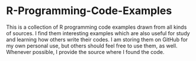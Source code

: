 # R-Programming-Code-Examples

This is a collection of R programming code examples drawn from all kinds of sources.  I find them interesting examples which are also useful for study and learning how others write their codes.  I am storing them on GitHub for my own personal use, but others should feel free to use them, as well.  Whenever possible, I provide the source where I found the code.
